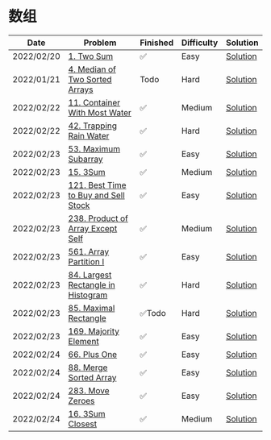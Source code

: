 # 数组
| Date       | Problem                                                                                                | Finished | Difficulty | Solution                                            |
|------------|--------------------------------------------------------------------------------------------------------|----------|------------|-----------------------------------------------------|
| 2022/02/20 | [1. Two Sum](https://leetcode.com/problems/two-sum/)                                                   | ✅        | Easy       | [Solution](./src/array/TwoSum.java)                 |
| 2022/01/21 | [4. Median of Two Sorted Arrays](https://leetcode.com/problems/median-of-two-sorted-arrays/)           | Todo     | Hard       | [Solution](./src/array/FindMedianSortedArrays.java) |
| 2022/02/22 | [11. Container With Most Water](https://leetcode.com/problems/container-with-most-water/)              | ✅        | Medium     | [Solution](./src/array/MaxArea.java)                |
| 2022/02/22 | [42. Trapping Rain Water](https://leetcode.com/problems/trapping-rain-water/)                          | ✅        | Hard       | [Solution](./src/array/Trap.java)                   |
| 2022/02/23 | [53. Maximum Subarray](https://leetcode.com/problems/maximum-subarray/)                                | ✅        | Easy       | [Solution](./src/array/MaxSubArray.java)            |
| 2022/02/23 | [15. 3Sum](https://leetcode.com/problems/3sum/)                                                        | ✅        | Medium     | [Solution](./src/array/ThreeSum.java)               |
| 2022/02/23 | [121. Best Time to Buy and Sell Stock](https://leetcode.com/problems/best-time-to-buy-and-sell-stock/) | ✅        | Easy       | [Solution](./src/array/MaxProfit.java)              |
| 2022/02/23 | [238. Product of Array Except Self](https://leetcode.com/problems/product-of-array-except-self/)       | ✅        | Medium     | [Solution](./src/array/ProductExceptSelf.java)      |
| 2022/02/23 | [561. Array Partition I](https://leetcode.com/problems/array-partition-i/)                             | ✅        | Easy       | [Solution](./src/array/ArrayPairSum.java)           |
| 2022/02/23 | [84. Largest Rectangle in Histogram](https://leetcode.com/problems/largest-rectangle-in-histogram/)    | ✅        | Hard       | [Solution](./src/array/LargestRectangleArea.java)   |
| 2022/02/23 | [85. Maximal Rectangle](https://leetcode.com/problems/maximal-rectangle/)                              | ✅Todo    | Hard       | [Solution](./src/array/MaximalRectangle.java)       |
| 2022/02/23 | [169. Majority Element](https://leetcode.com/problems/majority-element/)                               | ✅        | Easy       | [Solution](./src/array/MajorityElement.java)        |
| 2022/02/24 | [66. Plus One](https://leetcode.com/problems/plus-one/)                                                | ✅        | Easy       | [Solution](./src/array/PlusOne.java)                |
| 2022/02/24 | [88. Merge Sorted Array](https://leetcode.com/problems/merge-sorted-array/)                            | ✅        | Easy       | [Solution](./src/array/Merge.java)                  |
| 2022/02/24 | [283. Move Zeroes](https://leetcode.com/problems/move-zeroes/)                                         | ✅        | Easy       | [Solution](./src/array/MoveZeroes.java)             |
| 2022/02/24 | [16. 3Sum Closest](https://leetcode.com/problems/3sum-closest/)                                        | ✅        | Medium     | [Solution](./src/array/ThreeSumClosest.java)        |
